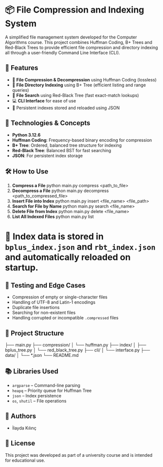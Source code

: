 # 📦 File Compression and Indexing System

A simplified file management system developed for the Computer Algorithms course. This project combines Huffman Coding, B+ Trees and Red-Black Trees to provide efficient file compression and directory indexing all through a user-friendly Command Line Interface (CLI).

## 🚀 Features

- 🔐 **File Compression & Decompression** using Huffman Coding (lossless)
- 🌲 **File Directory Indexing** using B+ Tree (efficient listing and range queries)
- 🌳 **File Search** using Red-Black Tree (fast exact-match lookups)
- 💻 **CLI Interface** for ease of use
- 💾 Persistent indexes stored and reloaded using JSON

## 🧠 Technologies & Concepts

- **Python 3.12.6**
- **Huffman Coding**: Frequency-based binary encoding for compression
- **B+ Tree**: Ordered, balanced tree structure for indexing
- **Red-Black Tree**: Balanced BST for fast searching
- **JSON**: For persistent index storage

## 🛠️ How to Use

1. **Compress a File**
   python main.py compress <path_to_file>
2. **Decompress a File**
   python main.py decompress <path_to_compressed_file>
3. **Insert File into Index**
   python main.py insert <file_name> <file_path>
4. **Search for File by Name**
   python main.py search <file_name>
5. **Delete File from Index**
   python main.py delete <file_name>
6. **List All Indexed Files**
   python main.py list

# 📌 Index data is stored in `bplus_index.json` and `rbt_index.json` and automatically reloaded on startup.

## 🧪 Testing and Edge Cases

- Compression of empty or single-character files
- Handling of UTF-8 and Latin-1 encodings
- Duplicate file insertions
- Searching for non-existent files
- Handling corrupted or incompatible `.compressed` files

## 📁 Project Structure

├── main.py
├── compression/
│ └── huffman.py
├── index/
│ ├── bplus_tree.py
│ └── red_black_tree.py
├── cli/
│ └── interface.py
├── data/
│ └── *.json
└── README.md


## 📚 Libraries Used

- `argparse` – Command-line parsing
- `heapq` – Priority queue for Huffman Tree
- `json` – Index persistence
- `os`, `shutil` – File operations

## 👥 Authors

- İlayda Kılınç


## 📌 License

This project was developed as part of a university course and is intended for educational use.









